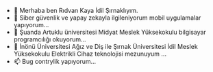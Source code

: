 - 👋 Merhaba ben Rıdvan Kaya İdil Şırnaklıyım.
- 👀 Siber güvenlik ve yapay zekayla ilgileniyorum  mobil uygulamalar yapıyorum...
- 🌱 Şuanda Artuklu üniversitesi Midyat Meslek Yüksekokulu bilgisayar programcılığı okuyorum...
- 💞️ İnönü Üniversitesi Ağız ve Diş ile Şırnak Üniversitesi İdil Meslek Yüksekokulu Elektrikli Cihaz teknolojisi mezunuyum ...
- 📫 Bug contrylik yapıyorum...

<!---
Herhangi bir sorunuz olursa 7/24 yardım etmeye hazırım.
--->
